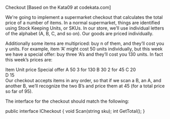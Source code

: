Checkout
[Based on the Kata09 at codekata.com]

We're going to implement a supermarket checkout that calculates the total price of a number of items. In a normal supermarket, things are identified using Stock Keeping Units, or SKUs. In our store, we’ll use individual letters of the alphabet (A, B, C, and so on). Our goods are priced individually.

Additionally some items are multipriced: buy n of them, and they’ll cost you y units. For example, item ‘A’ might cost 50 units individually, but this week we have a special offer: buy three ‘A’s and they’ll cost you 130 units. In fact this week’s prices are:

Item	Unit price	Special offer
A	50	3 for 130
B	30	2 for 45
C	20	
D	15	
Our checkout accepts items in any order, so that if we scan a B, an A, and another B, we’ll recognize the two B’s and price them at 45 (for a total price so far of 95).

The interface for the checkout should match the following:

public interface ICheckout
{
  void Scan(string sku);
  int GetTotal();
}

